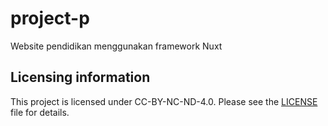 # project-p

Website pendidikan menggunakan framework Nuxt

## Licensing information

This project is licensed under CC-BY-NC-ND-4.0. Please see the [LICENSE](/LICENSE) file for details.
